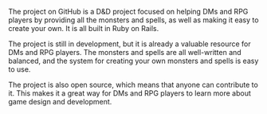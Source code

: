 The project on GitHub is a D&D project focused on helping DMs and RPG players by providing all the monsters and spells, as well as making it easy to create your own. It is all built in Ruby on Rails.

The project is still in development, but it is already a valuable resource for DMs and RPG players. The monsters and spells are all well-written and balanced, and the system for creating your own monsters and spells is easy to use.

The project is also open source, which means that anyone can contribute to it. This makes it a great way for DMs and RPG players to learn more about game design and development.
